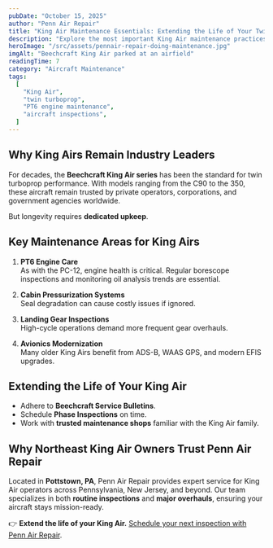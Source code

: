 ```yaml
---
pubDate: "October 15, 2025"
author: "Penn Air Repair"
title: "King Air Maintenance Essentials: Extending the Life of Your Twin Turboprop"
description: "Explore the most important King Air maintenance practices to improve reliability, reduce downtime, and protect your investment."
heroImage: "/src/assets/pennair-repair-doing-maintenance.jpg"
imgAlt: "Beechcraft King Air parked at an airfield"
readingTime: 7
category: "Aircraft Maintenance"
tags:
  [
    "King Air",
    "twin turboprop",
    "PT6 engine maintenance",
    "aircraft inspections",
  ]
---
```


## Why King Airs Remain Industry Leaders

For decades, the **Beechcraft King Air series** has been the standard for twin turboprop performance. With models ranging from the C90 to the 350, these aircraft remain trusted by private operators, corporations, and government agencies worldwide.

But longevity requires **dedicated upkeep**.

## Key Maintenance Areas for King Airs

1. **PT6 Engine Care**  
   As with the PC-12, engine health is critical. Regular borescope inspections and monitoring oil analysis trends are essential.

2. **Cabin Pressurization Systems**  
   Seal degradation can cause costly issues if ignored.

3. **Landing Gear Inspections**  
   High-cycle operations demand more frequent gear overhauls.

4. **Avionics Modernization**  
   Many older King Airs benefit from ADS-B, WAAS GPS, and modern EFIS upgrades.

## Extending the Life of Your King Air

- Adhere to **Beechcraft Service Bulletins**.
- Schedule **Phase Inspections** on time.
- Work with **trusted maintenance shops** familiar with the King Air family.

## Why Northeast King Air Owners Trust Penn Air Repair

Located in **Pottstown, PA**, Penn Air Repair provides expert service for King Air operators across Pennsylvania, New Jersey, and beyond. Our team specializes in both **routine inspections** and **major overhauls**, ensuring your aircraft stays mission-ready.

👉 **Extend the life of your King Air.** [Schedule your next inspection with Penn Air Repair](#).
